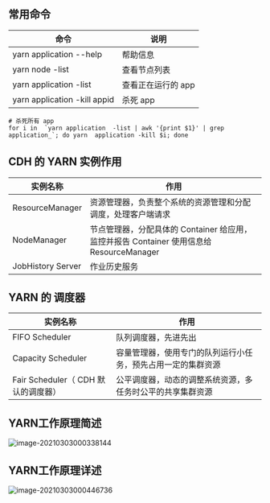 ## 常用命令

| 命令                         | 说明               |
| ---------------------------- | ------------------ |
| yarn application --help      | 帮助信息           |
| yarn node -list              | 查看节点列表       |
| yarn application -list       | 查看正在运行的 app |
| yarn application -kill appid | 杀死 app           |

```shell
# 杀死所有 app
for i in  `yarn application  -list | awk '{print $1}' | grep application_`; do yarn  application -kill $i; done
```



## CDH 的 YARN 实例作用

| 实例名称          | 作用                                                         |
| ----------------- | ------------------------------------------------------------ |
| ResourceManager   | 资源管理器，负责整个系统的资源管理和分配调度，处理客户端请求 |
| NodeManager       | 节点管理器，分配具体的 Container 给应用，监控并报告 Container 使用信息给 ResourceManager |
| JobHistory Server | 作业历史服务                                                 |



## YARN 的 调度器

| 实例名称                            | 作用                                                         |
| ----------------------------------- | ------------------------------------------------------------ |
| FIFO Scheduler                      | 队列调度器，先进先出                                         |
| Capacity Scheduler                  | 容量管理器，使用专门的队列运行小任务，预先占用一定的集群资源 |
| Fair Scheduler（ CDH 默认的调度器） | 公平调度器，动态的调整系统资源，多任务时公平的共享集群资源   |



## YARN工作原理简述

![image-20210303000338144](https://gitee.com/TurboWay/blogimg/raw/master/img/image-20210303000338144.png)

## YARN工作原理详述


![image-20210303000446736](https://gitee.com/TurboWay/blogimg/raw/master/img/image-20210303000446736.png)